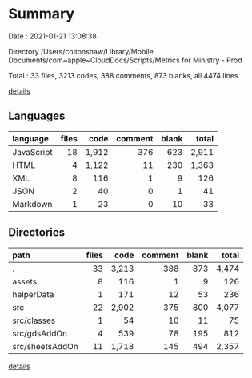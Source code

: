 # Summary

Date : 2021-01-21 13:08:38

Directory /Users/coltonshaw/Library/Mobile Documents/com~apple~CloudDocs/Scripts/Metrics for Ministry - Prod

Total : 33 files,  3213 codes, 388 comments, 873 blanks, all 4474 lines

[details](details.md)

## Languages
| language | files | code | comment | blank | total |
| :--- | ---: | ---: | ---: | ---: | ---: |
| JavaScript | 18 | 1,912 | 376 | 623 | 2,911 |
| HTML | 4 | 1,122 | 11 | 230 | 1,363 |
| XML | 8 | 116 | 1 | 9 | 126 |
| JSON | 2 | 40 | 0 | 1 | 41 |
| Markdown | 1 | 23 | 0 | 10 | 33 |

## Directories
| path | files | code | comment | blank | total |
| :--- | ---: | ---: | ---: | ---: | ---: |
| . | 33 | 3,213 | 388 | 873 | 4,474 |
| assets | 8 | 116 | 1 | 9 | 126 |
| helperData | 1 | 171 | 12 | 53 | 236 |
| src | 22 | 2,902 | 375 | 800 | 4,077 |
| src/classes | 1 | 54 | 10 | 11 | 75 |
| src/gdsAddOn | 4 | 539 | 78 | 195 | 812 |
| src/sheetsAddOn | 11 | 1,718 | 145 | 494 | 2,357 |

[details](details.md)